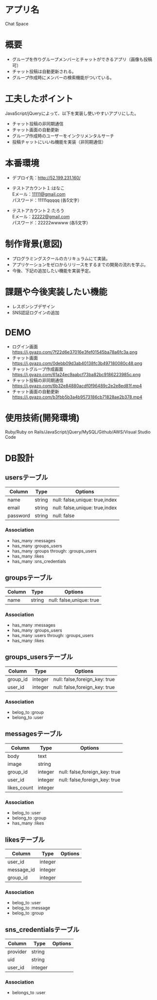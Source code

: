 # アプリ名
Chat Space

# 概要
- グループを作りグループメンバーとチャットができるアプリ（画像も投稿可）
- チャット投稿は自動更新される。
- グループ作成時にメンバーの検索機能がついている。

# 工夫したポイント
JavaScript/jQueryによって、以下を実装し使いやすいアプリにした。
- チャット投稿の非同期通信
- チャット画面の自動更新
- グループ作成時のユーザーをインクリメンタルサーチ
- 投稿チャットにいいね機能を実装（非同期通信）

# 本番環境
- デプロイ先：http://52.199.231.160/

- テストアカウント１:はなこ  
Eメール：11111@gmail.com  
パスワード：11111qqqqq    (各5文字）
- テストアカウント２:たろう  
Eメール：22222@gmail.com  
パスワード：22222wwwww    (各5文字）

# 制作背景(意図)
- プログラミングスクールのカリキュラムにて実装。
- アプリケーションをゼロからリリースをするまでの開発の流れを学ぶ。
- 今後、下記の追加したい機能を実装予定。

# 課題や今後実装したい機能
- レスポンシブデザイン
- SNS認証ログインの追加

# DEMO
- ログイン画面 https://i.gyazo.com/7f22d6e37016e3fef01545ba78a6fc3a.png
- チャット画面 https://i.gyazo.com/0debb09d3ab40138fc3b497180080c48.png
- チャットグループ作成画面 https://i.gyazo.com/61a24ec9aabcf73ba82bc9186223985c.png
- チャット投稿の非同期通信 https://i.gyazo.com/6b32e84880acdf0f96489c2e2e8ed81f.mp4
- チャット画面の自動更新 https://i.gyazo.com/b3fbb5b3a4b9573186cb71828ae2b378.mp4

# 使用技術(開発環境)
Ruby/Ruby on Rails/JavaScript/jQuery/MySQL/Github/AWS/Visual Studio Code

# DB設計
## usersテーブル
|Column|Type|Options|
|------|----|-------|
|name|string|null: false,unique: true,index|
|email|string|null: false,unique: true,index|
|password|string|null: false|

### Association
- has_many :messages
- has_many :groups_users
- has_many :groups through: :groups_users
- has_many :likes
- has_many :sns_credentials


## groupsテーブル
|Column|Type|Options|
|------|----|-------|
|name|string|null: false,unique: true|

### Association
- has_many :messages
- has_many :groups_users
- has_many :users through: :groups_users
- has_many :likes


## groups_usersテーブル
|Column|Type|Options|
|------|----|-------|
|group_id|integer|null: false,foreign_key: true|
|user_id|integer|null: false,foreign_key: true|

### Association
- belog_to :group
- belong_to :user


## messagesテーブル
|Column|Type|Options|
|------|----|-------|
|body|text||
|image|string||
|group_id|integer|null: false,foreign_key: true|
|user_id|integer|null: false,foreign_key: true|
|likes_count|integer|

### Association
- belog_to :user
- belong_to :group
- has_many :likes


## likesテーブル
|Column|Type|Options|
|------|----|-------|
|user_id|integer||
|message_id|integer||
|group_id|integer||

### Association
- belog_to :user
- belog_to :message
- belog_to :group


## sns_credentialsテーブル
|Column|Type|Options|
|------|----|-------|
|provider|string||
|uid|string||
|user_id|integer||

### Association
- belongs_to :user
